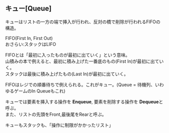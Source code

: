 ## キュー[Queue]

キューはリストの一方の端で挿入が行われ、反対の橋で削除が行われるFIFOの構造。  

FIFO(First In, First Out)  
おさらい:スタックはLIFO  

FIFOとは「最初に入ったものが最初に出ていく」という意味。  
山積みの本で例えると、最初に積み上げた一番底のもの(First In)が最初に出ていく。  
スタックは最後に積み上げたもの(Last In)が最初に出ていく。  

FIFOはレジでの順番待ちで例えられる。これがキュー。(Queue = 待機列、いわゆるゲームのIn Queueもこれ)  

キューでは要素を挿入する操作を
**Enqueue**,
要素を削除する操作を
**Dequeue**と呼ぶ。  
また、リストの先頭をFront,最後尾をRearと呼ぶ。


キューもスタックも、「操作に制限がかかったリスト」




